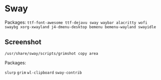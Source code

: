 # Sway

Packages:
`ttf-font-awesome ttf-dejavu sway waybar alacritty wofi swaybg xorg-xwayland j4-dmenu-desktop bemenu bemenu-wayland swayidle`


## Screenshot

`/usr/share/sway/scripts/grimshot copy area`

Packages:

`slurp` `grim` `wl-clipboard` `sway-contrib`
